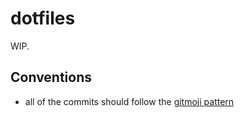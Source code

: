 # dotfiles

WIP.

## Conventions

* all of the commits should follow the [gitmoji pattern](https://gitmoji.carloscuesta.me/)
